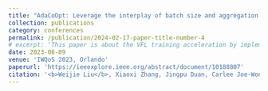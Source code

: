 ```yaml
---
title: "AdaCoOpt: Leverage the interplay of batch size and aggregation frequency for federated learning"
collection: publications
category: conferences
permalink: /publication/2024-02-17-paper-title-number-4
# excerpt: 'This paper is about the VFL training acceleration by implementing pipeline parallelism.'
date: 2023-06-09
venue: 'IWQoS 2023, Orlando'
paperurl: 'https://ieeexplore.ieee.org/abstract/document/10188807'
citation: '<b>Weijie Liu</b>, Xiaoxi Zhang, Jingpu Duan, Carlee Joe-Wong, Zhi Zhou, and Xu Chen, <b>IEEE IWQoS 2023 (Best Paper Candidate)</b>'
---
```



